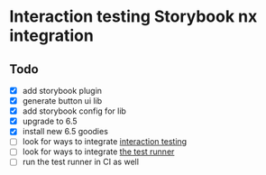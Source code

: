 # Interaction testing Storybook nx integration

## Todo

- [x] add storybook plugin
- [x] generate button ui lib
- [x] add storybook config for lib
- [x] upgrade to 6.5
- [x] install new 6.5 goodies
- [ ] look for ways to integrate [interaction testing](https://storybook.js.org/docs/angular/writing-tests/interaction-testing)
- [ ] look for ways to integrate [the test runner](https://storybook.js.org/docs/angular/writing-tests/test-runner)
- [ ] run the test runner in CI as well
